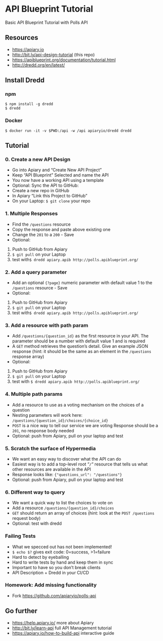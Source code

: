 # API Blueprint Tutorial

Basic API Blueprint Tutorial with Polls API

## Resources
- https://apiary.io
- http://bit.ly/api-design-tutorial (this repo)
- https://apiblueprint.org/documentation/tutorial.html
- http://dredd.org/en/latest/

## Install Dredd

### npm

```
$ npm install -g dredd
$ dredd
```

### Docker

```
$ docker run -it -v $PWD:/api -w /api apiaryio/dredd dredd
```

## Tutorial

### 0. Create a new API Design

- Go into Apiary and “Create New API Project”
- Keep “API Blueprint” Selected and name the API
- You now have a working API using a template
- Optional: Sync the API to GitHub:
- Create a new repo in GitHub
- In Apiary “Link this Project to GitHub”
- On your Laptop: `$ git clone` your repo

### 1. Multiple Responses

- Find the `/questions` resource
- Copy the response and paste above existing one
- Change the `201` to a `200` - Save
- Optional:
1. Push to GitHub from Apiary
2. `$ git pull` on your Laptop
3. test with`$ dredd apiary.apib http://polls.apiblueprint.org/`

### 2. Add a query parameter

- Add an optional `{?page}` numeric parameter with default value 1 to the `/questions` resource - Save
- Optional:
1. Push to GitHub from Apiary
2. `$ git pull` on your Laptop
3. test with`$ dredd apiary.apib http://polls.apiblueprint.org/`

### 3. Add a resource with path param

- Add `/questions/{question_id}` as the first resource in your API. The parameter should be a number with default value 1 and is required
- A `GET` method retrieves the question’s detail. Give an example JSON response (hint: it should be the same as an element in the `/questions` response array)
- Optional:
1. Push to GitHub from Apiary
2. `$ git pull` on your Laptop
3. test with `$ dredd apiary.apib http://polls.apiblueprint.org/`

### 4. Multiple path params

- Add a resource to use as a voting mechanism on the choices of a question
- Nesting parameters will work here: `/questions/{question_id}/choices/{choice_id}`
- `POST` is a nice way to tell our service we are voting
Response should be a `201`, no response body needed
- Optional: push from Apiary, pull on your laptop and test

### 5. Scratch the surface of Hypermedia

- We want an easy way to discover what the API can do
- Easiest way is to add a top-level root “`/`“ resource that tells us what other resources are available in the API
- Response looks like: `{"questions_url": "/questions"}`
- Optional: push from Apiary, pull on your laptop and test 

### 6. Different way to query

- We want a quick way to list the choices to vote on
- Add a resource `/questions/{question_id}/choices`
- `GET` should return an array of choices (hint: look at the `POST /questions` request body)
- Optional: test with dredd

### Failing Tests

- What we specced out has not been implemented!
- `$ echo $?` gives exit code: 0=success, >1=failure
- Hard to detect by eyeballing
- Hard to write tests by hand and keep them in sync
- Important to have so you don’t break clients
- API Description + Dredd in your CI/CD

### Homework: Add missing functionality

- Fork https://github.com/apiaryio/polls-api

## Go further

- https://help.apiary.io/ more about Apiary
- http://bit.ly/learn-api full API Management tutorial
- https://apiary.io/how-to-build-api interactive guide